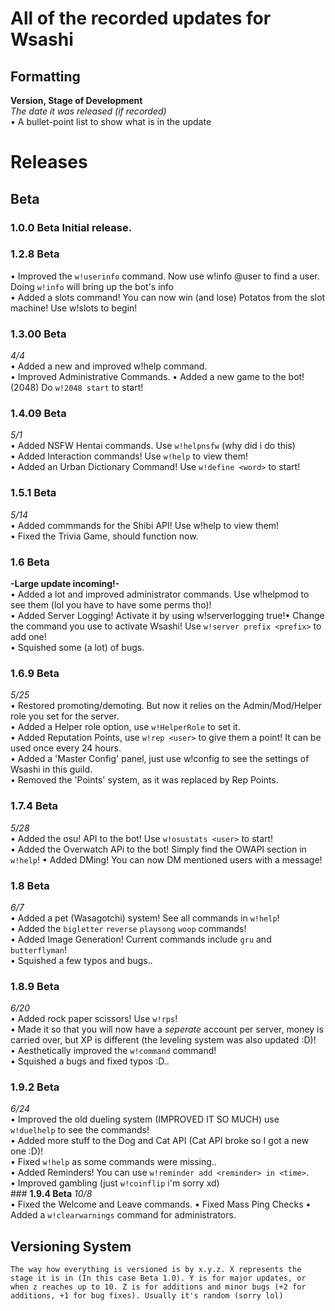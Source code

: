 # **All of the recorded updates for Wsashi**  

 ## Formatting  
**Version, Stage of Development**  
*The date it was released (if recorded)*  
  • A bullet-point list to show what is in the update  

 # Releases  
 ## Beta  
 ### **1.0.0 Beta Initial release.**  
 ### **1.2.8 Beta**  
  • Improved the `w!userinfo` command. Now use w!info @user to find a user. Doing `w!info` will bring up the bot's info  
  • Added a slots command! You can now win (and lose) Potatos from the slot machine! Use w!slots <amount> to begin!  
 ### **1.3.00 Beta**  
*4/4*  
  • Added a new and improved w!help command.  
  • Improved Administrative Commands. 
  • Added a new game to the bot! (2048) Do `w!2048 start` to start!  
 ### **1.4.09 Beta**  
*5/1*  
  • Added NSFW Hentai commands. Use `w!helpnsfw` (why did i do this)  
  • Added Interaction commands! Use `w!help` to view them!  
  • Added an Urban Dictionary Command! Use `w!define <word>` to start!  
 ### **1.5.1 Beta**  
*5/14*  
  • Added commmands for the Shibi API! Use w!help to view them!  
  • Fixed the Trivia Game, should function now.  
 ### **1.6 Beta**  
   **-Large update incoming!-**  
  • Added a lot and improved administrator commands. Use w!helpmod to see them (lol you have to have some perms tho)!  
  • Added Server Logging! Activate it by using w!serverlogging true!• Change the command you use to activate Wsashi! Use `w!server prefix <prefix>` to add one!  
  • Squished some (a lot) of bugs.  
 ### **1.6.9 Beta**  
 *5/25*  
  • Restored promoting/demoting. But now it relies on the Admin/Mod/Helper role you set for the server.  
  • Added a Helper role option, use `w!HelperRole` to set it.  
  • Added Reputation Points, use `w!rep <user>` to give them a point! It can be used once every 24 hours.  
  • Added a 'Master Config' panel, just use w!config to see the settings of Wsashi in this guild.  
  • Removed the 'Points' system, as it was replaced by Rep Points.  
 ### **1.7.4 Beta**  
 *5/28*  
  • Added the osu! API to the bot! Use `w!osustats <user>` to start!  
  • Added the Overwatch APi to the bot! Simply find the OWAPI section in `w!help`!
  • Added DMing! You can now DM mentioned users with a message!
### **1.8 Beta**
*6/7*  
  • Added a pet (Wasagotchi) system! See all commands in `w!help`!  
  • Added the `bigletter` `reverse` `playsong` `woop` commands!  
  • Added Image Generation! Current commands include `gru` and `butterflyman`!  
  • Squished a few typos and bugs..  
### **1.8.9 Beta**
*6/20*  
  • Added rock paper scissors! Use `w!rps`!  
  • Made it so that you will now have a *seperate* account per server, money is carried over, but XP is different (the leveling system was also updated :D)!  
  • Aesthetically improved the `w!command` command!  
  • Squished a bugs and fixed typos :D..  
  ### **1.9.2 Beta**
*6/24*  
  • Improved the old dueling system (IMPROVED IT SO MUCH) use `w!duelhelp` to see the commands!  
  • Added more stuff to the Dog and Cat API (Cat API broke so I got a new one :D)!  
  • Fixed `w!help` as some commands were missing..  
  • Added Reminders! You can use `w!reminder add <reminder> in <time>`.  
  • Improved gambling (just `w!coinflip` i'm sorry xd)  
    ### **1.9.4 Beta**
*10/8*  
  • Fixed the Welcome and Leave commands. 
  • Fixed Mass Ping Checks
  • Added a `w!clearwarnings` command for administrators.  

 ## Versioning System  
    The way how everything is versioned is by x.y.z. X represents the stage it is in (In this case Beta 1.0). Y is for major updates, or when z reaches up to 10. Z is for additions and minor bugs (+2 for additions, +1 for bug fixes). Usually it's random (sorry lol)
